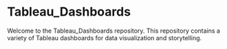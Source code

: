 # Tableau_Dashboards
Welcome to the Tableau_Dashboards repository. This repository contains a variety of Tableau dashboards for data visualization and storytelling.
